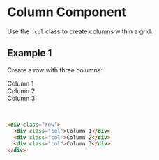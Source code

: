 <link rel="stylesheet" href="../inteccss.styles.css">

# Column Component

Use the `.col` class to create columns within a grid.

## Example 1

Create a row with three columns:

<div class="row">
  <div class="col">Column 1</div>
  <div class="col">Column 2</div>
  <div class="col">Column 3</div>
</div>

<p>&nbsp;</p>

```html
<div class="row">
  <div class="col">Column 1</div>
  <div class="col">Column 2</div>
  <div class="col">Column 3</div>
</div>